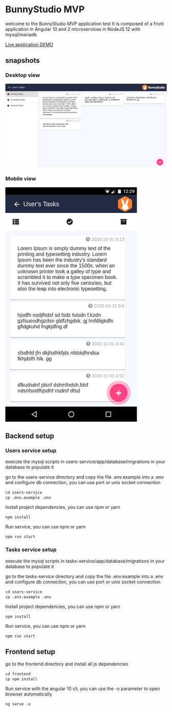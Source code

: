 # BunnyStudio MVP

welcome to the BunnyStudio MVP application test
It is composed of a front application in Angular 10 and 2 microservices in NodeJS 12 with mysql/mariadb

[Live application DEMO](https://bunnystudiomvp.web.app)

## snapshots

### Desktop view

![Desktop view](docs/snapshot-desktop.png)

### Mobile view

![Mobile view](docs/snapshot-mobile.png)

## Backend setup

### Users service setup
execute the mysql scripts in users-service/app/database/migrations in your database to populate it

go to the users-service directory and copy the file .env.example into a .env and configure db connection, you can use port or unix socket connection

``` 
cd users-service
cp .env.example .env
```

Install project dependencies, you can use npm or yarn

``` 
npm install
```

Run service, you can use npm or yarn

``` 
npm run start
```

### Tasks service setup

execute the mysql scripts in tasks-service/app/database/migrations in your database to populate it

go to the tasks-service directory and copy the file .env.example into a .env and configure db connection, you can use port or unix socket connection

``` 
cd users-service
cp .env.example .env
```

Install project dependencies, you can use npm or yarn

``` 
npm install
```

Run service, you can use npm or yarn

``` 
npm run start
```

## Frontend setup

go to the frontend directory and install all js dependencies

``` 
cd frontend
cp npm install
```

Run service with the angular 10 cli, you can use the -o parameter to open browser automatically

``` 
ng serve -o
```
